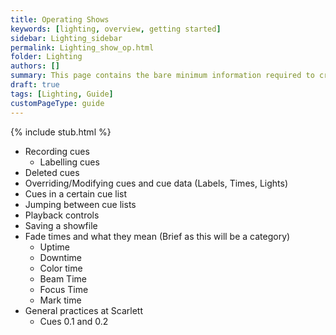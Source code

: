 ```yaml
---
title: Operating Shows
keywords: [lighting, overview, getting started]
sidebar: Lighting_sidebar
permalink: Lighting_show_op.html
folder: Lighting
authors: []
summary: This page contains the bare minimum information required to create and run a cue list on the lighting board
draft: true
tags: [Lighting, Guide]
customPageType: guide
---
```


{% include stub.html %}

- Recording cues
  - Labelling cues
- Deleted cues
- Overriding/Modifying cues and cue data (Labels, Times, Lights)
- Cues in a certain cue list
- Jumping between cue lists
- Playback controls
- Saving a showfile
- Fade times and what they mean
  (Brief as this will be a category)
  - Uptime
  - Downtime
  - Color time
  - Beam Time
  - Focus Time
  - Mark time
- General practices at Scarlett
  - Cues 0.1 and 0.2
  
